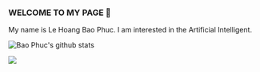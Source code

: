 ### WELCOME TO MY PAGE 👋
My name is Le Hoang Bao Phuc. I am interested in the Artificial Intelligent.<br>

![Bao Phuc's github stats](https://github-readme-stats-git-masterrstaa-rickstaa.vercel.app/api?username=BaoPhuc1311&show_icons=true&theme=tokyonight&hide=contribs,prs,issues)

<a href="https://github.com/BaoPhuc1311/Virtual-Assistant/">
  <!-- Change the `github-readme-stats.anuraghazra1.vercel.app` to `github-readme-stats.vercel.app`  -->
  <img align="center" src="https://github-readme-stats.vercel.app/api/pin/?username=BaoPhuc1311&repo=Virtual-Assistant&theme=radical" />
</a>    
